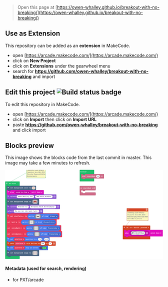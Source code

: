  


> Open this page at [https://owen-whalley.github.io/breakout-with-no-breaking/](https://owen-whalley.github.io/breakout-with-no-breaking/)

## Use as Extension

This repository can be added as an **extension** in MakeCode.

* open [https://arcade.makecode.com/](https://arcade.makecode.com/)
* click on **New Project**
* click on **Extensions** under the gearwheel menu
* search for **https://github.com/owen-whalley/breakout-with-no-breaking** and import

## Edit this project ![Build status badge](https://github.com/owen-whalley/breakout-with-no-breaking/workflows/MakeCode/badge.svg)

To edit this repository in MakeCode.

* open [https://arcade.makecode.com/](https://arcade.makecode.com/)
* click on **Import** then click on **Import URL**
* paste **https://github.com/owen-whalley/breakout-with-no-breaking** and click import

## Blocks preview

This image shows the blocks code from the last commit in master.
This image may take a few minutes to refresh.

![A rendered view of the blocks](https://github.com/owen-whalley/breakout-with-no-breaking/raw/master/.github/makecode/blocks.png)

#### Metadata (used for search, rendering)

* for PXT/arcade
<script src="https://makecode.com/gh-pages-embed.js"></script><script>makeCodeRender("{{ site.makecode.home_url }}", "{{ site.github.owner_name }}/{{ site.github.repository_name }}");</script>
